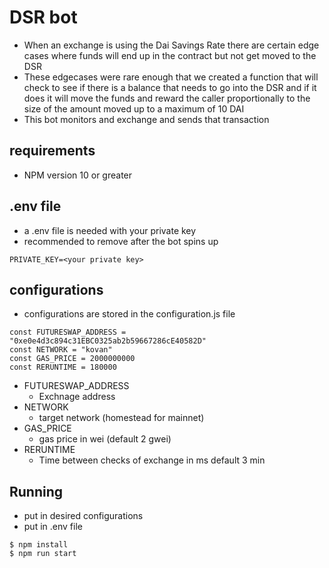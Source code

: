 # DSR bot 
* When an exchange is using the Dai Savings Rate there are certain edge cases where funds will end up in the contract but not get moved to the DSR
* These edgecases were rare enough that we created a function that will check to see if there is a balance that needs to go into the DSR and if it does it will move the funds and reward the caller proportionally to the size of the amount moved up to a maximum of 10 DAI
* This bot monitors and exchange and sends that transaction

## requirements 
* NPM version 10 or greater

## .env file 
* a .env file is needed with your private key 
* recommended to remove after the bot spins up
```
PRIVATE_KEY=<your private key>

```
## configurations
* configurations are stored in the configuration.js file 
```
const FUTURESWAP_ADDRESS = "0xe0e4d3c894c31EBC0325ab2b59667286cE40582D"
const NETWORK = "kovan"
const GAS_PRICE = 2000000000
const RERUNTIME = 180000
```
* FUTURESWAP_ADDRESS 
    * Exchnage address
* NETWORK
    * target network (homestead for mainnet)
* GAS_PRICE
    * gas price in wei (default 2 gwei)
* RERUNTIME
    * Time between checks of exchange in ms default 3 min
## Running
* put in desired configurations 
* put in .env file
```
$ npm install 
$ npm run start
```